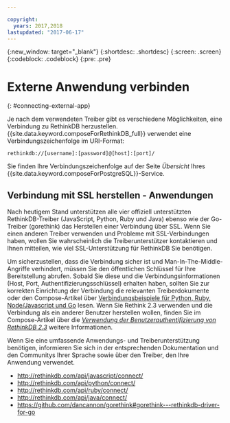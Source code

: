```yaml
---

copyright:
  years: 2017,2018
lastupdated: "2017-06-17"
---
```


{:new_window: target="_blank"}
{:shortdesc: .shortdesc}
{:screen: .screen}
{:codeblock: .codeblock}
{:pre: .pre}

# Externe Anwendung verbinden
{: #connecting-external-app}

Je nach dem verwendeten Treiber gibt es verschiedene Möglichkeiten, eine Verbindung zu RethinkDB herzustellen. {{site.data.keyword.composeForRethinkDB_full}} verwendet eine Verbindungszeichenfolge im URI-Format:

```
rethinkdb://[username]:[password]@[host]:[port]/
```

Sie finden Ihre Verbindungszeichenfolge auf der Seite *Übersicht* Ihres {{site.data.keyword.composeForPostgreSQL}}-Service.

## Verbindung mit SSL herstellen - Anwendungen

Nach heutigem Stand unterstützen alle vier offiziell unterstützten RethinkDB-Treiber (JavaScript, Python, Ruby und Java) ebenso wie der Go-Treiber (gorethink) das Herstellen einer Verbindung über SSL. Wenn Sie einen anderen Treiber verwenden und Probleme mit SSL-Verbindungen haben, wollen Sie wahrscheinlich die Treiberunterstützer kontaktieren und Ihnen mitteilen, wie viel SSL-Unterstützung für RethinkDB Sie benötigen.

Um sicherzustellen, dass die Verbindung sicher ist und Man-In-The-Middle-Angriffe verhindert, müssen Sie den öffentlichen Schlüssel für Ihre Bereitstellung abrufen. Sobald Sie diese und die Verbindungsinformationen (Host, Port, Authentifizierungsschlüssel) erhalten haben, sollten Sie zur korrekten Einrichtung der Verbindung die relevanten Treiberdokumente oder den Compose-Artikel über [Verbindungsbeispiele für Python, Ruby, Node/Javascript und Go](https://www.compose.io/articles/rethinkdb-and-ssl-think-secure/) lesen. Wenn Sie Rethink 2.3 verwenden und die Verbindung als ein anderer Benutzer herstellen wollen, finden Sie im Compose-Artikel über die *[Verwendung der Benutzerauthentifizierung von RethinkDB 2.3](https://compose.io/articles/using-rethinkdb-2-3s-user-authentication/)* weitere Informationen.

Wenn Sie eine umfassende Anwendungs- und Treiberunterstützung benötigen, informieren Sie sich in der entsprechenden Dokumentation und den Communitys Ihrer Sprache sowie über den Treiber, den Ihre Anwendung verwendet.

- http://rethinkdb.com/api/javascript/connect/
- http://rethinkdb.com/api/python/connect/
- http://rethinkdb.com/api/ruby/connect/
- http://rethinkdb.com/api/java/connect/
- https://github.com/dancannon/gorethink#gorethink---rethinkdb-driver-for-go
